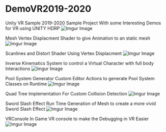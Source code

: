 # DemoVR2019-2020
 Unity VR Sample  2019-2020
Sample Project With some Interesting Demos for VR using UNITY HDRP
![Imgur Image](http://i.imgur.com/7Oelk0B.gif)



Mesh Vertex Displacment Shader to give Animation to an static mesh
![Imgur Image](https://i.imgur.com/0ocs3pS.gif)


Scanlines and Distort Shader Using Vertex Displacment
![Imgur Image](https://imgur.com/7Oelk0B.gif)

Inverse Kinematics System to control a Virtual Character with full body Interactions
![Imgur Image](https://i.imgur.com/vDsiuE2.gif)


Pool System Generator Custom Editor Actions to generate Pool System Classes on Runtime
![Imgur Image](https://imgur.com/Xrbqo1m.gif)


Quad Tree Implementation For Custom Collision Detection
![Imgur Image](https://imgur.com/7Oelk0B.gif)


Sword Slash Effect Run Time Generation of Mesh to create a more vivid Sword Slash Effect
![Imgur Image](https://i.imgur.com/bdmw2Ww.gif)


VRConsole  In Game VR console to make the Debugging in VR Easier
![Imgur Image](https://i.imgur.com/D0uCFUL.gif)

